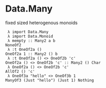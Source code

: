 
Data.Many
=========

fixed sized heterogenous monoids


```
 λ import Data.Many
 λ import Data.Monoid
 λ mempty :: Many2 a b
NoneOf2
 λ :t OneOf2a ()
OneOf2a 1 :: Many2 () b
 λ :t OneOf2a () <> OneOf2b 'c'
OneOf2a () <> OneOf2b 'c' :: Many2 () Char
 λ OneOf2a () <> OneOf2b 'c'
AllOf2 () 'c'
 λ OneOf3a "hello" <> OneOf3b 1
ManyOf3 (Just "hello") (Just 1) Nothing
```
